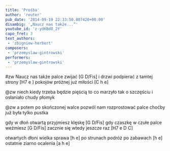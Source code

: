 ```yaml
---
title: 'Prośba'
author: 'reuter'
pub_date: '2014-09-19 22:33:50.807420+00:00'
disambig: '„Naucz nas także...”'
youtube_id: 'z-ydKBdO_2Y'
capo_fret: 3
text_authors:
 - 'zbigniew-herbert'
composers:
 - 'przemyslaw-gintrowski'
performers:
 - 'przemyslaw-gintrowski'
---
```


#zw
Naucz nas także palce zwijać [G D/Fis]
i drzwi podpierać z tamtej strony [H7 e ]
pokojów próżnej już miłości [C h e]

@zw
niech kiedy trzeba będzie pięścią
to co marzyło tak o szczęściu
i osłaniało chudy płomyk

@zw
a potem po skończonej walce
pozwól nam rozprostować palce
choćby już była tylko pustka

gdy w dłoń otwartą przyjmiesz klęskę [G D/Fis]
gdy czaszkę w czułe palce weźmiesz [G D/Fis]
zacznie się wtedy jeszcze raz [H7 e D C]

otwartych dłoni wielka sprawa [h e]
po strunach podróż po zabawach [h e]
ostatnie ziarno ocalenia [a h e]